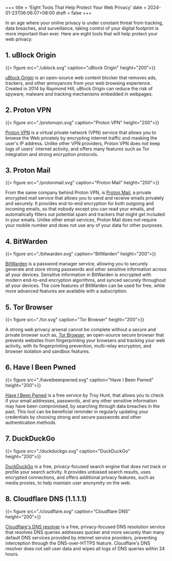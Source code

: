 +++
title = 'Eight Tools That Help Protect Your Web Privacy'
date = 2024-01-23T06:06:07+08:00
draft = false
+++


In an age where your online privacy is under constant threat from tracking, data breaches, and surveillance, taking control of your digital footprint is more important than ever. Here are eight tools that will help protect your web privacy:

## 1. uBlock Origin

{{< figure src="./ublock.svg" caption="uBlock Origin" height="200">}}

[uBlock Origin](https://ublockorigin.com/) is an open-source web content blocker that removes ads, trackers, and other annoyances from your web browsing experience. Created in 2014 by Raymond Hill, uBlock Origin can reduce the risk of spyware, malware and tracking mechanisms embedded in webpages.

## 2. Proton VPN

{{< figure src="./protonvpn.svg" caption="Proton VPN" height="200">}}

[Proton VPN](https://protonvpn.com/) is a virtual private network (VPN) service that allows you to browse the Web privately by encrypting internet traffic and masking the user's IP address. Unlike other VPN providers, Proton VPN does not keep logs of users' internet activity, and offers many features such as Tor integration and strong encryption protocols.

## 3. Proton Mail

{{< figure src="./protonmail.svg" caption="Proton Mail" height="200">}}

From the same company behind Proton VPN, is [Proton Mail](https://pm.me/), a private encrypted mail service that allows you to send and receive emails privately and securely. It provides end-to-end encryption for both outgoing and incoming emails, so that nobody except you can read your emails, and automatically filters out potential spam and trackers that might get included in your emails. Unlike other email services, Proton Mail does not require your mobile number and does not use any of your data for other purposes.

## 4. BitWarden

{{< figure src="./bitwarden.svg" caption="BitWarden" height="200">}}

[BitWarden](https://bitwarden.com/) is a password manager service, allowing you to securely generate and store strong passwords and other sensitive information across all your devices. Sensitive information in BitWarden is encrypted with modern end-to-end encryption algorithms, and synced securely throughout all your devices. The core features of BitWarden can be used for free, while more advanced features are available with a subscription.

## 5. Tor Browser

{{< figure src="./tor.svg" caption="Tor Browser" height="200">}}

A strong web privacy arsenal cannot be complete without a secure and private browser such as, [Tor Browser](https://www.torproject.org/), an open-source secure browser that prevents websites from fingerprinting your browsers and tracking your web activity, with its fingerprinting prevention, multi-relay encryption, and browser isolation and sandbox features.

## 6. Have I Been Pwned

{{< figure src="./haveibeenpwned.svg" caption="Have I Been Pwned" height="200">}}

[Have I Been Pwned](https://haveibeenpwned.com/) is a free service by Troy Hunt, that allows you to check if your email addresses, passwords, and any other sensitive information may have been compromised, by searching through data breaches in the past. This tool can be beneficial reminder in regularly updating your credentials by choosing strong and secure passwords and other authentication methods.

## 7. DuckDuckGo

{{< figure src="./duckduckgo.svg" caption="DuckDuckGo" height="200">}}

[DuckDuckGo](https://duckduckgo.com) is a free, privacy-focused search engine that does not track or profile your search activity. It provides unbiased search results, uses encrypted connections, and offers additional privacy features, such as media proxies, to help maintain user anonymity on the web.

## 8. Cloudflare DNS (1.1.1.1)

{{< figure src="./cloudflare.svg" caption="Cloudflare DNS" height="200">}}

[Cloudflare's DNS resolver](https://1.1.1.1/) is a free, privacy-focused DNS resolution service that resolves DNS queries addresses quicker and more securely than many default DNS services provided by internet service providers, preventing interception through the DNS-over-HTTPS feature. Cloudflare's DNS resolver does not sell user data and wipes all logs of DNS queries within 24 hours.

